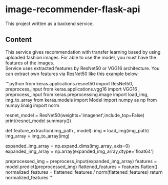 # image-recommender-flask-api

This project written as a backend service. 

## Content
This service gives recommendation with transfer learning based by using uploaded fashion images. For able to use the model, you must have the features of the images.<br>
Service uses extracted features by ResNet50 or VGG16 architecture. You can extract own features via ResNet50 like this example below.

'''python
from keras.applications.resnet50 import ResNet50, preprocess_input
from keras.applications.vgg16 import VGG16 , preprocess_input
from keras.preprocessing.image import load_img, img_to_array
from keras.models import Model
import numpy as np
from numpy.linalg import norm

resnet_model = ResNet50(weights='imagenet',include_top=False)
print(resnet_model.summary())


def feature_extraction(img_path , model):
  img = load_img(img_path)
  img_array = img_to_array(img)

  expanded_img_array = np.expand_dims(img_array, axis=0)
  expanded_img_array = np.array(expanded_img_array,dtype='float64')

  preprocessed_img = preprocess_input(expanded_img_array)
  features = model.predict(preprocessed_img)
  flattened_features = features.flatten()
  normalized_features = flattened_features / norm(flattened_features)
  return normalized_features
'''
